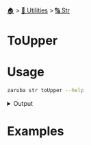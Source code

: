 <!--startTocHeader-->
[🏠](../../README.md) > [🔧 Utilities](../README.md) > [🔠 Str](README.md)
# ToUpper
<!--endTocHeader-->

# Usage


```bash
zaruba str toUpper --help
```
 
<details>
<summary>Output</summary>
 
```````
Turn string into UPPER CASE

Usage:
  zaruba str toUpper <string> [flags]

Flags:
  -h, --help   help for toUpper
```````
</details>


# Examples

<!--startTocSubtopic-->

<!--endTocSubtopic-->